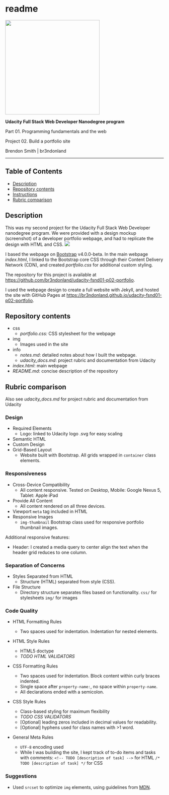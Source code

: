 readme
======

<p align="left">
    <a href="https://www.udacity.com/">
        <img src="https://s3-us-west-1.amazonaws.com/udacity-content/rebrand/svg/logo.min.svg" width="300">
    </a>
</p>

**Udacity Full Stack Web Developer Nanodegree program**

Part 01. Programming fundamentals and the web

Project 02. Build a portfolio site

Brendon Smith | br3ndonland

---

## Table of Contents

* [Description](#description)
* [Repository contents](#repository-contents)
* [Instructions](#instructions)
* [Rubric comparison](#rubric-comparison)


## Description

This was my second project for the Udacity Full Stack Web Developer nanodegree program. We were provided with a design mockup (screenshot) of a developer portfolio webpage, and had to replicate the design with HTML and CSS. 
<img src="https://www.dropbox.com/s/jg2vals0hmqc1q0/design-mockup-portfolio-thumbnail-square.png?dl=1">

I based the webpage on [Bootstrap](http://getbootstrap.com/) v4.0.0-beta. In the main webpage *index.html*, I linked to the Bootstrap core CSS through their Content Delivery Network (CDN), and created *portfolio.css* for additional custom styling.

The repository for this project is available at https://github.com/br3ndonland/udacity-fsnd01-p02-portfolio. 

I used the webpage design to create a full website with Jekyll, and hosted the site with GitHub Pages at https://br3ndonland.github.io/udacity-fsnd01-p02-portfolio. 


## Repository contents

* css
    - *portfolio.css:* CSS stylesheet for the webpage
* img
    - Images used in the site
* info
    - *notes.md*: detailed notes about how I built the webpage.
    - *udacity_docs.md*: project rubric and documentation from Udacity
* *index.html*: main webpage
* *README.md*: concise description of the repository


## Rubric comparison

Also see *udacity_docs.md* for project rubric and documentation from Udacity

### Design

* Required Elements
    - Logo: linked to Udacity logo .svg for easy scaling
* Semantic HTML
* Custom Design
* Grid-Based Layout
    - Website built with Bootstrap. All grids wrapped in `container` class elements.

### Responsiveness

* Cross-Device Compatibility
    - All content responsive. Tested on Desktop, Mobile: Google Nexus 5, Tablet: Apple iPad
* Provide All Content
    - All content rendered on all three devices. 
* Viewport `meta` tag included in HTML
* Responsive Images
    - `img-thumbnail` Bootstrap class used for responsive portfolio thumbnail images.

Additional responsive features:

* Header: I created a media query to center align the text when the header grid reduces to one column. 

### Separation of Concerns

* Styles Separated from HTML
    - Structure (HTML) separated from style (CSS). 
* File Structure
    - Directory structure separates files based on functionality.
    `css/` for stylesheets
    `img/` for images

### Code Quality

* HTML Formatting Rules
    - Two spaces used for indentation. Indentation for nested elements. 
* HTML Style Rules
    - HTML5 doctype
    - *TODO HTML VALIDATORS*
* CSS Formatting Rules
    - Two spaces used for indentation. Block content within curly braces indented.
    - Single space after `property-name:`, no space within `property-name`.
    - All declarations ended with a semicolon.
* CSS Style Rules
    - Class-based styling for maximum flexibility
    - *TODO CSS VALIDATORS*
    - [Optional] leading zeros included in decimal values for readability.
    - [Optional] hyphens used for class names with >1 word.
    
* General Meta Rules
    - `UTF-8` encoding used
    -  While I was building the site, I kept track of to-do items and tasks with comments: 
    `<!-- TODO [description of task] -->` for HTML
    `/* TODO [description of task] */` for CSS

### Suggestions

* Used `srcset` to optimize `img` elements, using guidelines from [MDN](https://developer.mozilla.org/en-US/docs/Learn/HTML/Multimedia_and_embedding/Responsive_images).